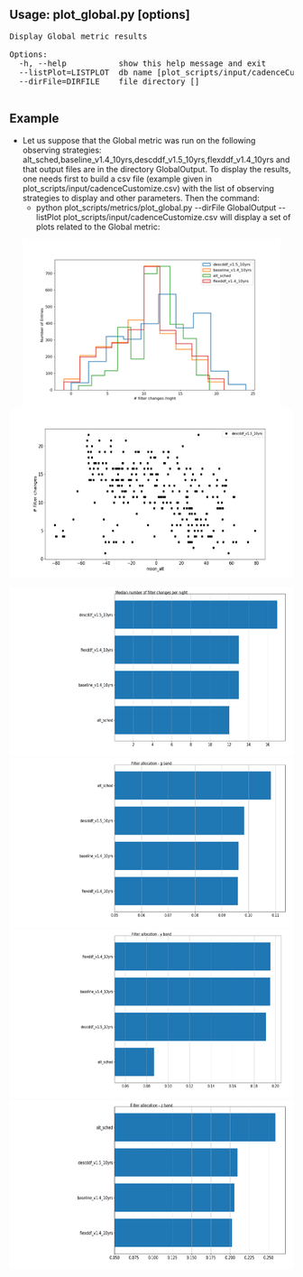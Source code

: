 ## Usage: plot_global.py [options]

<pre>
Display Global metric results

Options:
  -h, --help           show this help message and exit
  --listPlot=LISTPLOT  db name [plot_scripts/input/cadenceCustomize.csv]
  --dirFile=DIRFILE    file directory []
 </pre>

## Example
 - Let us suppose that the Global metric was run on the following observing strategies: alt_sched,baseline_v1.4_10yrs,descddf_v1.5_10yrs,flexddf_v1.4_10yrs and that output files are in the directory GlobalOutput. To display the results, one needs first to build a csv file (example given in plot_scripts/input/cadenceCustomize.csv) with the list of observing strategies to display and other parameters. Then the command:
   - python plot_scripts/metrics/plot_global.py --dirFile GlobalOutput --listPlot plot_scripts/input/cadenceCustomize.csv
 will display a set of plots related to the Global metric:
 <p align="center">
     <img src="../Figures/global_nfc.png" height="300" align="center">
     <img src="../Figures/global_nfc_descddf.png" height="300">
  </p>
  <img src="../Figures/global_nfcmed.png" height="300">
  <img src="../Figures/global_gfrac.png" height="300">
  <img src="../Figures/global_yfrac.png" height="300">
  <img src="../Figures/global_zfrac.png" height="300">
     
     
